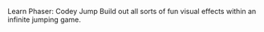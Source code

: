 Learn Phaser: Codey Jump
Build out all sorts of fun visual effects within an infinite jumping game.
